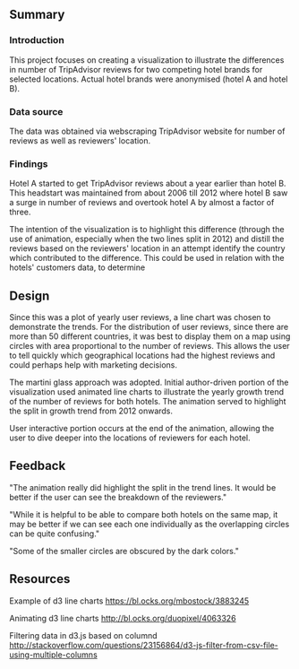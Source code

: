 ## Summary

### Introduction

This project focuses on creating a visualization to illustrate the differences in number of TripAdvisor reviews for two competing hotel brands for selected locations. Actual hotel brands were anonymised (hotel A and hotel B).

### Data source

The data was obtained via webscraping TripAdvisor website for number of reviews as well as reviewers' location.

### Findings

Hotel A started to get TripAdvisor reviews about a year earlier than hotel B. This headstart was maintained from about 2006 till 2012 where hotel B saw a surge in number of reviews and overtook hotel A by almost a factor of three.

The intention of the visualization is to highlight this difference (through the use of animation, especially when the two lines split in 2012) and distill the reviews based on the reviewers' location in an attempt identify the country which contributed to the difference. This could be used in relation with the hotels' customers data, to determine

## Design

Since this was a plot of yearly user reviews, a line chart was chosen to demonstrate the trends. For the distribution of user reviews, since there are more than 50 different countries, it was best to display them on a map using circles with area proportional to the number of reviews. This allows the user to tell quickly which geographical locations had the highest reviews and could perhaps help with marketing decisions.

The martini glass approach was adopted. Initial author-driven portion of the visualization used animated line charts to illustrate the yearly growth trend of the number of reviews for both hotels. The animation served to highlight the split in growth trend from 2012 onwards.

User interactive portion occurs at the end of the animation, allowing the user to dive deeper into the locations of reviewers for each hotel.

## Feedback

"The animation really did highlight the split in the trend lines. It would be better if the user can see the breakdown of the reviewers."

"While it is helpful to be able to compare both hotels on the same map, it may be better if we can see each one individually as the overlapping circles can be quite confusing."

"Some of the smaller circles are obscured by the dark colors."

## Resources

Example of d3 line charts
https://bl.ocks.org/mbostock/3883245

Animating d3 line charts
http://bl.ocks.org/duopixel/4063326

Filtering data in d3.js based on columnd
http://stackoverflow.com/questions/23156864/d3-js-filter-from-csv-file-using-multiple-columns
